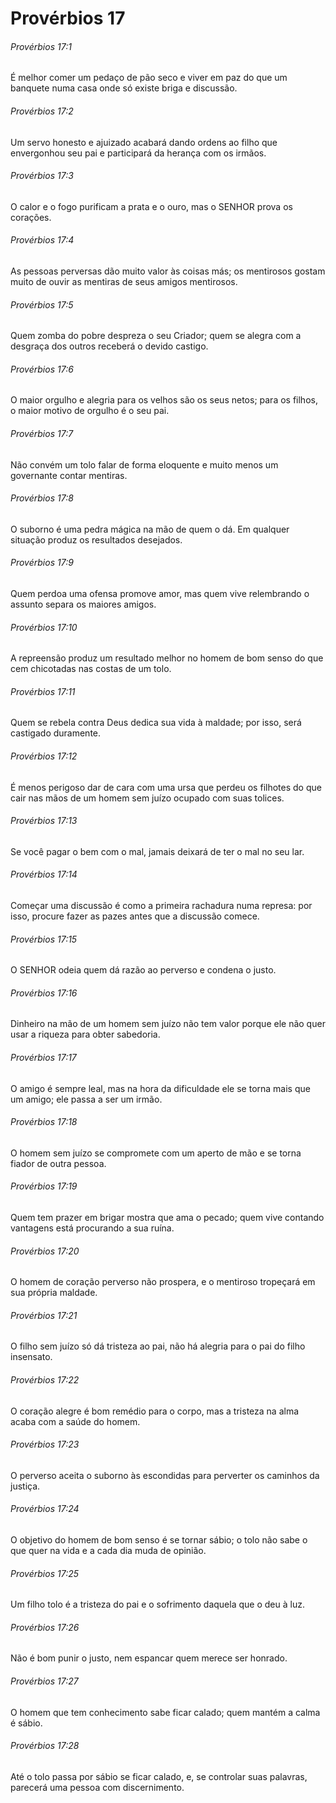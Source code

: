 # Provérbios 17

###### Provérbios 17:1

É melhor comer um pedaço de pão seco e viver em paz do que um banquete numa casa onde só existe briga e discussão.

###### Provérbios 17:2

Um servo honesto e ajuizado acabará dando ordens ao filho que envergonhou seu pai e participará da herança com os irmãos.

###### Provérbios 17:3

O calor e o fogo purificam a prata e o ouro, mas o SENHOR prova os corações.

###### Provérbios 17:4

As pessoas perversas dão muito valor às coisas más; os mentirosos gostam muito de ouvir as mentiras de seus amigos mentirosos.

###### Provérbios 17:5

Quem zomba do pobre despreza o seu Criador; quem se alegra com a desgraça dos outros receberá o devido castigo.

###### Provérbios 17:6

O maior orgulho e alegria para os velhos são os seus netos; para os filhos, o maior motivo de orgulho é o seu pai.

###### Provérbios 17:7

Não convém um tolo falar de forma eloquente e muito menos um governante contar mentiras.

###### Provérbios 17:8

O suborno é uma pedra mágica na mão de quem o dá. Em qualquer situação produz os resultados desejados.

###### Provérbios 17:9

Quem perdoa uma ofensa promove amor, mas quem vive relembrando o assunto separa os maiores amigos.

###### Provérbios 17:10

A repreensão produz um resultado melhor no homem de bom senso do que cem chicotadas nas costas de um tolo.

###### Provérbios 17:11

Quem se rebela contra Deus dedica sua vida à maldade; por isso, será castigado duramente.

###### Provérbios 17:12

É menos perigoso dar de cara com uma ursa que perdeu os filhotes do que cair nas mãos de um homem sem juízo ocupado com suas tolices.

###### Provérbios 17:13

Se você pagar o bem com o mal, jamais deixará de ter o mal no seu lar.

###### Provérbios 17:14

Começar uma discussão é como a primeira rachadura numa represa: por isso, procure fazer as pazes antes que a discussão comece.

###### Provérbios 17:15

O SENHOR odeia quem dá razão ao perverso e condena o justo.

###### Provérbios 17:16

Dinheiro na mão de um homem sem juízo não tem valor porque ele não quer usar a riqueza para obter sabedoria.

###### Provérbios 17:17

O amigo é sempre leal, mas na hora da dificuldade ele se torna mais que um amigo; ele passa a ser um irmão.

###### Provérbios 17:18

O homem sem juízo se compromete com um aperto de mão e se torna fiador de outra pessoa.

###### Provérbios 17:19

Quem tem prazer em brigar mostra que ama o pecado; quem vive contando vantagens está procurando a sua ruína.

###### Provérbios 17:20

O homem de coração perverso não prospera, e o mentiroso tropeçará em sua própria maldade.

###### Provérbios 17:21

O filho sem juízo só dá tristeza ao pai, não há alegria para o pai do filho insensato.

###### Provérbios 17:22

O coração alegre é bom remédio para o corpo, mas a tristeza na alma acaba com a saúde do homem.

###### Provérbios 17:23

O perverso aceita o suborno às escondidas para perverter os caminhos da justiça.

###### Provérbios 17:24

O objetivo do homem de bom senso é se tornar sábio; o tolo não sabe o que quer na vida e a cada dia muda de opinião.

###### Provérbios 17:25

Um filho tolo é a tristeza do pai e o sofrimento daquela que o deu à luz.

###### Provérbios 17:26

Não é bom punir o justo, nem espancar quem merece ser honrado.

###### Provérbios 17:27

O homem que tem conhecimento sabe ficar calado; quem mantém a calma é sábio.

###### Provérbios 17:28

Até o tolo passa por sábio se ficar calado, e, se controlar suas palavras, parecerá uma pessoa com discernimento.

